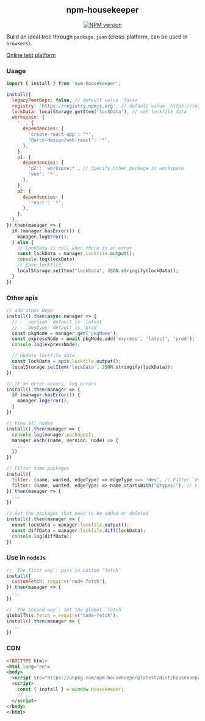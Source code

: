<div align='center'>
<h2>npm-housekeeper</h2>

[![NPM version](https://img.shields.io/npm/v/npm-housekeeper.svg?color=a1b858&label=)](https://www.npmjs.com/package/npm-housekeeper)

</div>

Build an ideal tree through `package.json` (cross-platform, can be used in `browsers`).

[Online test platform](https://imtaotao.github.io/npm-housekeeper/dev/browser.html)

### Usage

```js
import { install } from 'npm-housekeeper';

install({
  legacyPeerDeps: false, // default value `false`
  registry: 'https://registry.npmjs.org', // default value `https://registry.npmjs.org` 
  lockData: localStorage.getItem('lockData'), // set lockfile data
  workspace: {
    '.': {
      dependencies: {
        'create-react-app': "*",
        '@arco-design/web-react': '*',
      },
    },
    p1: {
      dependencies: {
        'p2': 'workspce:*', // Specify other package in workspace
        'vue': '*',
      },
    },
    p2: {
      dependencies: {
        'react': '*',
      },
    },
  },
}).then(manager => {
  if (manager.hasError()) {
    manager.logError();
  } else {
    // lockData is null when there is an error
    const lockData = manager.lockfile.output();
    console.log(lockData);
    // Save lockfile
    localStorage.setItem("lockData", JSON.stringify(lockData));
  }
})
```


### Other apis

```js
// add other deps
install().then(async manager => {
  // - `version` default is `latest`
  // - `depType` default is `prod`
  const pkgNode = manager.get('pkgName');
  const expressNode = await pkgNode.add('express', 'latest', 'prod');
  console.log(expressNode);

  // Update lockfile data
  const lockData = apis.lockfile.output();
  localStorage.setItem('lockData', JSON.stringify(lockData));
})

// If an error occurs, log errors
install().then(manager => {
  if (manager.hasError()) {
    manager.logError();
  }
})

// View all nodes
install().then(manager => {
  console.log(manager.packages);
  manager.each((name, version, node) => {
    ...
  })
})

// Filter some packages
install({
  filter: (name, wanted, edgeType) => edgeType === 'dev', // Filter `devDependencies`
  filter: (name, wanted, edgeType) => name.startsWith("@types/"), // Filter `@types/x`
}).then(manager => {
  ...
})

// Get the packages that need to be added or deleted
install().then(manager => {
  const lockData = manager.lockfile.output();
  const diffData = manager.lockfile.diff(lockData);
  console.log(diffData);
})
```


### Use in `nodeJs`

```js
// `The first way`: pass in custom `fetch`
install({
  customFetch: require("node-fetch"),
}).then(manager => {
  ...
})

// `The second way`: set the global `fetch`
globalThis.fetch = require("node-fetch");
install().then(manager => {
  ...
})
```


### CDN

```html
<!DOCTYPE html>
<html lang="en">
<body>
  <script src="https://unpkg.com/npm-housekeeper@latest/dist/housekeeper.umd.js"></script>
  <script>
    const { install } = window.Housekeeper;
    // ...
  </script>
</body>
</html>
```
